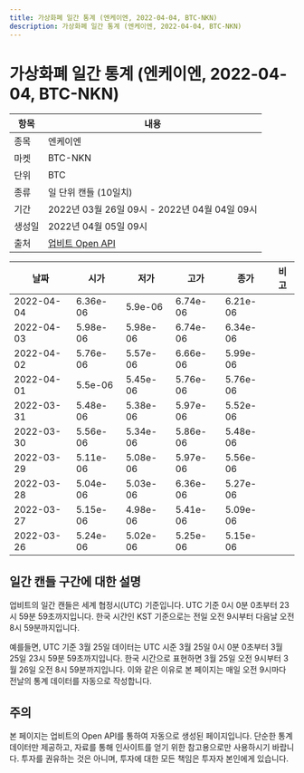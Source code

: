 ```yaml
---
title: 가상화폐 일간 통계 (엔케이엔, 2022-04-04, BTC-NKN)
description: 가상화폐 일간 통계 (엔케이엔, 2022-04-04, BTC-NKN)
---
```



가상화폐 일간 통계 (엔케이엔, 2022-04-04, BTC-NKN)
===

|항목|내용|
|--|--|
|종목|엔케이엔|
|마켓|BTC-NKN|
|단위|BTC|
|종류|일 단위 캔들 (10일치)|
|기간|2022년 03월 26일 09시 - 2022년 04월 04일 09시|
|생성일|2022년 04월 05일 09시|
|출처|[업비트 Open API](https://docs.upbit.com)|


|날짜|시가|저가|고가|종가|비고|
|--|--|--|--|--|--|
|2022-04-04|6.36e-06|5.9e-06|6.74e-06|6.21e-06|    |
|2022-04-03|5.98e-06|5.98e-06|6.74e-06|6.34e-06|    |
|2022-04-02|5.76e-06|5.57e-06|6.66e-06|5.99e-06|    |
|2022-04-01|5.5e-06|5.45e-06|5.76e-06|5.76e-06|    |
|2022-03-31|5.48e-06|5.38e-06|5.97e-06|5.52e-06|    |
|2022-03-30|5.56e-06|5.34e-06|5.86e-06|5.48e-06|    |
|2022-03-29|5.11e-06|5.08e-06|5.97e-06|5.56e-06|    |
|2022-03-28|5.04e-06|5.03e-06|6.36e-06|5.27e-06|    |
|2022-03-27|5.15e-06|4.98e-06|5.41e-06|5.09e-06|    |
|2022-03-26|5.24e-06|5.02e-06|5.25e-06|5.15e-06|    |


일간 캔들 구간에 대한 설명
---


업비트의 일간 캔들은 세계 협정시(UTC) 기준입니다. 
UTC 기준 0시 0분 0초부터 23시 59분 59초까지입니다. 
한국 시간인 KST 기준으로는 전일 오전 9시부터 다음날 오전 8시 59분까지입니다. 


예를들면, UTC 기준 3월 25일 데이터는 UTC 시준 3월 25일 0시 0분 0초부터 3월 25일 23시 59분 59초까지입니다. 
한국 시간으로 표현하면 3월 25일 오전 9시부터 3월 26일 오전 8시 59분까지입니다. 
이와 같은 이유로 본 페이지는 매일 오전 9시마다 전날의 통계 데이터를 자동으로 작성합니다. 


주의
---


본 페이지는 업비트의 Open API를 통하여 자동으로 생성된 페이지입니다. 
단순한 통계 데이터만 제공하고, 자료를 통해 인사이트를 얻기 위한 참고용으로만 사용하시기 바랍니다. 
투자를 권유하는 것은 아니며, 투자에 대한 모든 책임은 투자자 본인에게 있습니다. 
